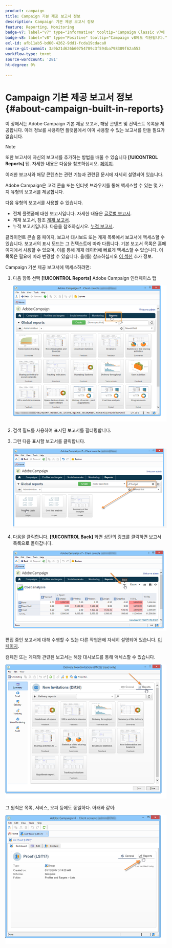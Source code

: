 ```yaml
---
product: campaign
title: Campaign 기본 제공 보고서 정보
description: Campaign 기본 제공 보고서 정보
feature: Reporting, Monitoring
badge-v7: label="v7" type="Informative" tooltip="Campaign Classic v7에 적용"
badge-v8: label="v8" type="Positive" tooltip="Campaign v8에도 적용됩니다."
exl-id: afb11ab5-bd60-4262-9dd1-fcda19cdaca0
source-git-commit: 3a9b21d626b60754789c3f594ba798309f62a553
workflow-type: tm+mt
source-wordcount: '281'
ht-degree: 0%

---
```


# Campaign 기본 제공 보고서 정보{#about-campaign-built-in-reports}



이 장에서는 Adobe Campaign 기본 제공 보고서, 해당 콘텐츠 및 컨텍스트 목록을 제공합니다. 아래 정보를 사용하면 플랫폼에서 이미 사용할 수 있는 보고서를 만들 필요가 없습니다.

>[!NOTE]
>
>또한 보고서에 자신의 보고서를 추가하는 방법을 배울 수 있습니다 **[!UICONTROL Reports]** 탭. 자세한 내용은 다음을 참조하십시오. [페이지](../../reporting/using/configuring-access-to-the-report.md#defining-the-filtering-options).

이러한 보고서와 해당 콘텐츠는 관련 기능과 관련된 문서에 자세히 설명되어 있습니다.

Adobe Campaign은 고객 콘솔 또는 인터넷 브라우저를 통해 액세스할 수 있는 몇 가지 유형의 보고서를 제공합니다.

다음 유형의 보고서를 사용할 수 있습니다.

* 전체 플랫폼에 대한 보고서입니다. 자세한 내용은 [글로벌 보고서](../../reporting/using/global-reports.md).
* 게재 보고서, 참조 [게재 보고서](../../reporting/using/delivery-reports.md).
* 누적 보고서입니다. 다음을 참조하십시오. [누적 보고서](../../reporting/using/cumulative-reports.md).

클라이언트 콘솔 홈 페이지, 보고서 대시보드 또는 게재 목록에서 보고서에 액세스할 수 있습니다. 보고서의 표시 모드는 그 컨텍스트에 따라 다릅니다. 기본 보고서 목록은 홈페이지에서 사용할 수 있으며, 이를 통해 게재 데이터에 빠르게 액세스할 수 있습니다. 이 목록은 필요에 따라 변경할 수 있습니다. 을(를) 참조하십시오 [이 섹션](../../reporting/using/about-reports-creation-in-campaign.md) 추가 정보.

Campaign 기본 제공 보고서에 액세스하려면:

1. 다음 항목 선택 **[!UICONTROL Reports]** Adobe Campaign 인터페이스 탭

   ![](assets/reporting_access_from_home.png)

1. 검색 필드를 사용하여 표시된 보고서를 필터링합니다.

1. 그런 다음 표시할 보고서를 클릭합니다.

   ![](assets/reporting_edit_a_report.png)

1. 다음을 클릭합니다. **[!UICONTROL Back]** 화면 상단의 링크를 클릭하면 보고서 목록으로 돌아갑니다.

   ![](assets/reporting_back_button.png)

편집 중인 보고서에 대해 수행할 수 있는 다른 작업은에 자세히 설명되어 있습니다. [이 페이지](../../reporting/using/actions-on-reports.md).

캠페인 또는 게재와 관련된 보고서는 해당 대시보드를 통해 액세스할 수 있습니다.

![](assets/reporting_on_a_delivery.png)

그 원칙은 목록, 서비스, 오퍼 등에도 동일하다. 아래와 같이:

![](assets/reporting_on_an_offer.png)
